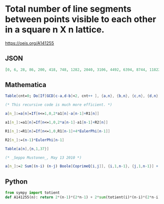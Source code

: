 # Total number of line segments between points visible to each other in a square n X n lattice\.
https://oeis.org/A141255
## JSON
```JSON
[0, 6, 28, 86, 200, 418, 748, 1282, 2040, 3106, 4492, 6394, 8744, 11822, 15556, 20074, 25456, 32086, 39724, 48934, 59456, 71554, 85252, 101250, 119040, 139350, 161932, 187254, 215136, 246690, 280916, 319346, 361328, 407302, 457180, 511714, 570232]
```
## Mathematica
```Mathematica
Table[cnt=0; Do[If[GCD[c-a,d-b]<2, cnt++ ], {a,n}, {b,n}, {c,n}, {d,n}]; (cnt-n^2)/2, {n,20}]
```
```Mathematica
(* This recursive code is much more efficient. *)
```
```Mathematica
a[n_]:=a[n]=If[n<=1,0,2*a1[n]-a[n-1]+R1[n]]
```
```Mathematica
a1[n_]:=a1[n]=If[n<=1,0,2*a[n-1]-a1[n-1]+R2[n]]
```
```Mathematica
R1[n_]:=R1[n]=If[n<=1,0,R1[n-1]+4*EulerPhi[n-1]]
```
```Mathematica
R2[n_]:=(n-1)*EulerPhi[n-1]
```
```Mathematica
Table[a[n],{n,1,37}]
```
```Mathematica
(* _Seppo Mustonen_, May 13 2010 *)
```
```Mathematica
a[n_]:=2 Sum[(n-i) (n-j) Boole[CoprimeQ[i,j]], {i,1,n-1}, {j,1,n-1}] + 2 n^2 - 2 n; Array[a, 40] (* _Vincenzo Librandi_, Feb 05 2020 *)
```
## Python
```Python
from sympy import totient
def A141255(n): return 2*(n-1)*(2*n-1) + 2*sum(totient(i)*(n-i)*(2*n-i) for i in range(2,n)) # _Chai Wah Wu_, Aug 16 2021
```
